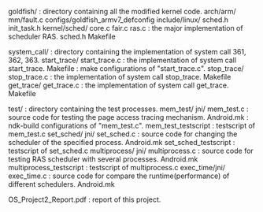 goldfish/	: directory containing all the modified kernel code.
	arch/arm/
		mm/fault.c
		configs/goldfish_armv7_defconfig
	include/linux/
		sched.h
		init_task.h
	kernel/sched/
		core.c
		fair.c
		ras.c : the major implementation of scheduler RAS.
		sched.h
		Makefile

system_call/	: directory containing the implementation of system call 361, 362, 363.
	start_trace/
		start_trace.c : the implementation of system call start_trace.
		Makefile : make configurations of "start_trace.c".
	stop_trace/
		stop_trace.c : the implementation of system call stop_trace.
		Makefile
	get_trace/
		get_trace.c : the implementation of system call get_trace.
		Makefile

test/	: directory containing the test processes.
	mem_test/
		jni/
			mem_test.c : source code for testing the page access tracing mechanism.
			Android.mk : ndk-build configurations of "mem_test.c".
		mem_test_testscript : testscript of mem_test.c
	set_sched/
		jni/
			set_sched.c : source code for changing the scheduler of the specified process.
			Android.mk
		set_sched_testscript : testscript of set_sched.c
	multiprocess/
		jni/
			multiprocess.c : source code for testing RAS scheduler with several processes.
			Android.mk
		multiprocess_testscript : testscript of multiprocess.c
	exec_time/jni/
		exec_time.c : source code for compare the runtime(performance) of different schedulers.
		Android.mk

OS_Project2_Report.pdf : report of this project.

